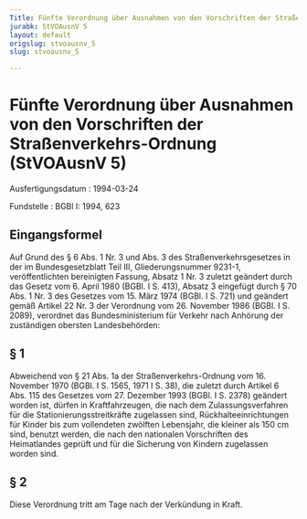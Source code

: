 ```yaml
---
Title: Fünfte Verordnung über Ausnahmen von den Vorschriften der Straßenverkehrs-Ordnung
jurabk: StVOAusnV 5
layout: default
origslug: stvoausnv_5
slug: stvoausnv_5

---
```


# Fünfte Verordnung über Ausnahmen von den Vorschriften der Straßenverkehrs-Ordnung (StVOAusnV 5)

Ausfertigungsdatum
:   1994-03-24

Fundstelle
:   BGBl I: 1994, 623

## Eingangsformel

Auf Grund des § 6 Abs. 1 Nr. 3 und Abs. 3 des Straßenverkehrsgesetzes
in der im Bundesgesetzblatt Teil III, Gliederungsnummer 9231-1,
veröffentlichten bereinigten Fassung, Absatz 1 Nr. 3 zuletzt geändert
durch das Gesetz vom 6. April 1980 (BGBl. I S. 413), Absatz 3
eingefügt durch § 70 Abs. 1 Nr. 3 des Gesetzes vom 15. März 1974
(BGBl. I S. 721) und geändert gemäß Artikel 22 Nr. 3 der Verordnung
vom 26. November 1986 (BGBl. I S. 2089), verordnet das
Bundesministerium für Verkehr nach Anhörung der zuständigen obersten
Landesbehörden:

## § 1

Abweichend von § 21 Abs. 1a der Straßenverkehrs-Ordnung vom 16.
November 1970 (BGBl. I S. 1565, 1971 I S. 38), die zuletzt durch
Artikel 6 Abs. 115 des Gesetzes vom 27. Dezember 1993 (BGBl. I S.
2378) geändert worden ist, dürfen in Kraftfahrzeugen, die nach dem
Zulassungsverfahren für die Stationierungsstreitkräfte zugelassen
sind, Rückhalteeinrichtungen für Kinder bis zum vollendeten zwölften
Lebensjahr, die kleiner als 150 cm sind, benutzt werden, die nach den
nationalen Vorschriften des Heimatlandes geprüft und für die Sicherung
von Kindern zugelassen worden sind.

## § 2

Diese Verordnung tritt am Tage nach der Verkündung in Kraft.

